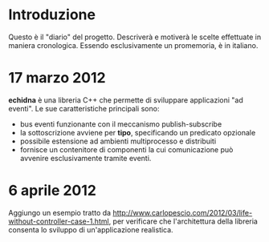 # Introduzione #

Questo è il "diario" del progetto. Descriverà e motiverà
le scelte effettuate in maniera cronologica.
Essendo esclusivamente un promemoria, è in italiano.

# 17 marzo 2012 #

**echidna** è una libreria C++ che permette di sviluppare applicazioni "ad eventi". Le sue caratteristiche principali sono:
  * bus eventi funzionante con il meccanismo publish-subscribe
  * la sottoscrizione avviene per **tipo**, specificando un predicato opzionale
  * possibile estensione ad ambienti multiprocesso e distribuiti
  * fornisce un contenitore di componenti la cui comunicazione può avvenire esclusivamente tramite eventi.

# 6 aprile 2012 #

Aggiungo un esempio tratto da http://www.carlopescio.com/2012/03/life-without-controller-case-1.html, per verificare che l'architettura della libreria consenta lo sviluppo di un'applicazione realistica.